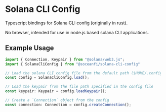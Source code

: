 # Solana CLI Config

Typescript bindings for Solana CLI config (originally in rust).

No browser, intended for use in node.js based solana CLI applications.

## Example Usage

```ts
import { Connection, Keypair } from "@solana/web3.js";
import { SolanaCliConfig } from "@soceanfi/solana-cli-config"

// Load the solana CLI config file from the default path ($HOME/.config/solana/id.json)
const config = SolanaCliConfig.load();

// Load the keypair from the file path specified in the config file
const keypair: Keypair = config.loadKeypair();

// Create a `Connection` object from the config
const connection: Connection = config.createConnection();
```